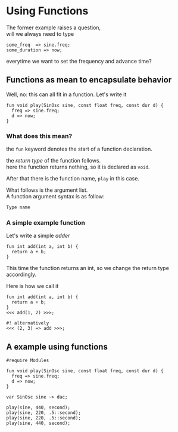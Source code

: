 # Using Functions

The former example raises a question,  
will we always need to type
```gwion,no_run
some_freq  => sine.freq;
some_duration => now;
```
everytime we want to set the frequency and advance time?


## Functions as mean to encapsulate behavior

Well, no: this can all fit in a function.
Let's write it

```gwion,no_run
fun void play(SinOsc sine, const float freq, const dur d) {
  freq => sine.freq;
  d => now;
}
```


### What does this mean?

the `fun` keyword denotes the start of a function declaration.

the *return type* of the function follows.  
here the function returns nothing, so it is declared as `void`.  

After that there is the function name, `play` in this case.

What follows is the argument list.  
A function argument syntax is as follow:
```c++
Type name
```

### A simple example function

Let's write a simple *adder*
```gwion,no_run
fun int add(int a, int b) {
  return a + b;
}
```

This time the function returns an int,
so we change the return type accordingly.

Here is how we call it
```gwion,editable
fun int add(int a, int b) {
  return a + b;
}
<<< add(1, 2) >>>;

#! alternatively
<<< (2, 3) => add >>>;
```

## A example using functions

```gwion,editable
#require Modules

fun void play(SinOsc sine, const float freq, const dur d) {
  freq => sine.freq;
  d => now;
}

var SinOsc sine ~> dac;

play(sine, 440, second);
play(sine, 220, .5::second);
play(sine, 220, .5::second);
play(sine, 440, second);
```




